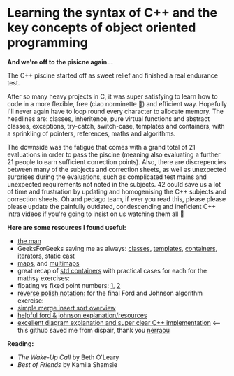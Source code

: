 # Learning the syntax of C++ and the key concepts of object oriented programming

**And we're off to the pisicne again...**

The C++ piscine started off as sweet relief and finished a real endurance test.

After so many heavy projects in C, it was super satisfying to learn how to code in a more flexible, free (ciao norminette :wave:) and efficient way. Hopefully I'll never again have to loop round every character to allocate memory. The headlines are: classes, inheritence, pure virtual functions and abstract classes, exceptions, try-catch, switch-case, templates and containers, with a sprinkling of pointers, references, maths and algorithms.

The downside was the fatigue that comes with a grand total of 21 evaluations in order to pass the piscine (meaning also evaluating a further 21 people to earn sufficient correction points). Also, there are discrepencies between many of the subjects and correction sheets, as well as unexpected surprises during the evaluations, such as complicated test mains and unexpected requirements not noted in the subjects. 42 could save us a lot of time and frustration by updating and homogenising the C++ subjects and correction sheets. Oh and pedago team, if ever you read this, please please please update the painfully outdated, condescending and ineficient C++ intra videos if you're going to insist on us watching them all :pray:

**Here are some resources I found useful:**
- [the man](https://cplusplus.com/reference/)
- GeeksForGeeks saving me as always: [classes](https://www.geeksforgeeks.org/c-classes-and-objects/), [templates](https://www.geeksforgeeks.org/templates-cpp/), [containers](https://www.geeksforgeeks.org/containers-cpp-stl/), [iterators](https://www.geeksforgeeks.org/iterators-c-stl/), [static cast](https://www.geeksforgeeks.org/static_cast-in-cpp/)
- [maps](https://www.youtube.com/watch?v=aEgG4pidcKU), and [multimaps](https://medium.com/@teamcode20233/understanding-multimap-in-the-c-standard-template-library-551ca90d9035)
- great recap of [std containers](https://www.youtube.com/watch?v=6OoSgY6NVVk) with practical cases for each
for the mathsy exercises:
- floating vs fixed point numbers: [1](https://www.cprogramming.com/tutorial/floating_point/understanding_floating_point.html), [2](https://medium.com/@oumaimafisaoui/floating-and-fixed-point-representation-in-c-what-is-going-on-b71af54718a5)
- [reverse polish notation:](https://www.youtube.com/watch?v=QM_RsQ9Yeio)
for the final Ford and Johnson algorithm exercise:
- [simple merge insert sort overview](https://iq.opengenus.org/merge-insertion-sort/)
- [helpful ford & johnson explanation/resources](https://github.com/decidedlyso/merge-insertion-sort?tab=readme-ov-file#the-algorithm)
- [excellent diagram explanation and super clear C++ implementation](https://github.com/nerraou/Ford-Johnson-algorithm) <-- this github saved me from dispair, thank you [nerraou](https://github.com/nerraou)

**Reading:**
- _The Wake-Up Call_ by Beth O'Leary
- _Best of Friends_ by Kamila Shamsie
